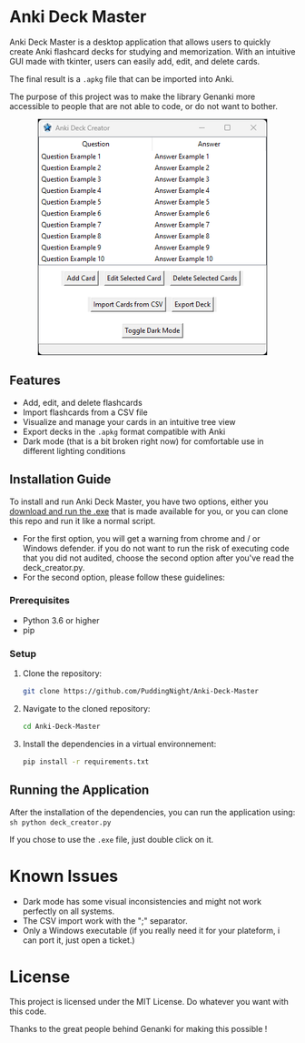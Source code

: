 # Anki Deck Master

Anki Deck Master is a desktop application that allows users to quickly create Anki flashcard decks for studying and memorization. With an intuitive GUI made with tkinter, users can easily add, edit, and delete cards.

The final result is a `.apkg` file that can be imported into Anki.

The purpose of this project was to make the library Genanki more accessible to people that are not able to code, or do not want to bother.

<div align="center">
  <img src="img/Showcase.png" alt="Image showing the App">
</div>

## Features

- Add, edit, and delete flashcards
- Import flashcards from a CSV file
- Visualize and manage your cards in an intuitive tree view
- Export decks in the `.apkg` format compatible with Anki
- Dark mode (that is a bit broken right now) for comfortable use in different lighting conditions

## Installation Guide

To install and run Anki Deck Master, you have two options, either you [download and run the .exe](https://github.com/PuddingNight/Anki-Deck-Master/releases/download/Anki_Deck_Master/Anki_Deck_Master.exe) that is made available for you, or you can clone this repo and run it like a normal script.

- For the first option, you will get a warning from chrome and / or Windows defender. if you do not want to run the risk of executing code that you did not audited, choose the second option after you've read the deck_creator.py.
- For the second option, please follow these guidelines:

### Prerequisites

- Python 3.6 or higher
- pip

### Setup

1. Clone the repository:
   ```sh
   git clone https://github.com/PuddingNight/Anki-Deck-Master
   ```

2. Navigate to the cloned repository:
    ```sh
    cd Anki-Deck-Master
    ```

3. Install the dependencies in a virtual environnement:
    ```sh
    pip install -r requirements.txt
    ```

## Running the Application

After the installation of the dependencies, you can run the application using:
    ```sh
    python deck_creator.py
    ```

If you chose to use the `.exe` file, just double click on it.

# Known Issues

- Dark mode has some visual inconsistencies and might not work perfectly on all systems.
- The CSV import work with the ";" separator.
- Only a Windows executable (if you really need it for your plateform, i can port it, just open a ticket.)

# License

This project is licensed under the MIT License. Do whatever you want with this code.

Thanks to the great people behind Genanki for making this possible !
